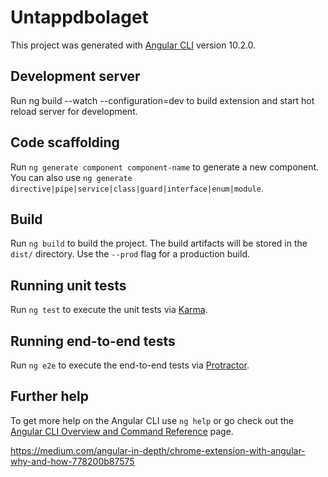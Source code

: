# Untappdbolaget

This project was generated with [Angular CLI](https://github.com/angular/angular-cli) version 10.2.0.

## Development server

Run ng build --watch --configuration=dev to build extension and start hot reload server for development.

## Code scaffolding

Run `ng generate component component-name` to generate a new component. You can also use `ng generate directive|pipe|service|class|guard|interface|enum|module`.

## Build

Run `ng build` to build the project. The build artifacts will be stored in the `dist/` directory. Use the `--prod` flag for a production build.

## Running unit tests

Run `ng test` to execute the unit tests via [Karma](https://karma-runner.github.io).

## Running end-to-end tests

Run `ng e2e` to execute the end-to-end tests via [Protractor](http://www.protractortest.org/).

## Further help

To get more help on the Angular CLI use `ng help` or go check out the [Angular CLI Overview and Command Reference](https://angular.io/cli) page.

https://medium.com/angular-in-depth/chrome-extension-with-angular-why-and-how-778200b87575
